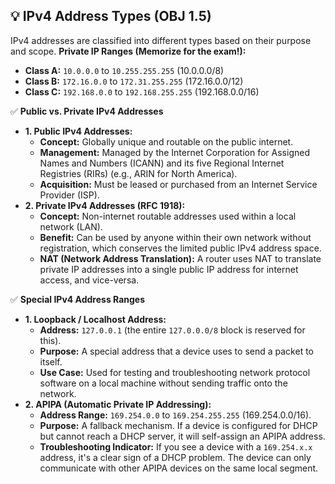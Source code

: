 ## 💡 IPv4 Address Types (OBJ 1.5)

IPv4 addresses are classified into different types based on their purpose and scope.
**Private IP Ranges (Memorize for the exam!):**
- **Class A:** `10.0.0.0` to `10.255.255.255` (10.0.0.0/8)
- **Class B:** `172.16.0.0` to `172.31.255.255` (172.16.0.0/12)
- **Class C:** `192.168.0.0` to `192.168.255.255` (192.168.0.0/16)

✅ **Public vs. Private IPv4 Addresses**
- **1. Public IPv4 Addresses:**
  - **Concept:** Globally unique and routable on the public internet.
  - **Management:** Managed by the Internet Corporation for Assigned Names and Numbers (ICANN) and its five Regional Internet Registries (RIRs) (e.g., ARIN for North America).
  - **Acquisition:** Must be leased or purchased from an Internet Service Provider (ISP).
- **2. Private IPv4 Addresses (RFC 1918):**
  - **Concept:** Non-internet routable addresses used within a local network (LAN).
  - **Benefit:** Can be used by anyone within their own network without registration, which conserves the limited public IPv4 address space.
  - **NAT (Network Address Translation):** A router uses NAT to translate private IP addresses into a single public IP address for internet access, and vice-versa.

✅ **Special IPv4 Address Ranges**
- **1. Loopback / Localhost Address:**
  - **Address:** `127.0.0.1` (the entire `127.0.0.0/8` block is reserved for this).
  - **Purpose:** A special address that a device uses to send a packet to itself.
  - **Use Case:** Used for testing and troubleshooting network protocol software on a local machine without sending traffic onto the network.
- **2. APIPA (Automatic Private IP Addressing):**
  - **Address Range:** `169.254.0.0` to `169.254.255.255` (169.254.0.0/16).
  - **Purpose:** A fallback mechanism. If a device is configured for DHCP but cannot reach a DHCP server, it will self-assign an APIPA address.
  - **Troubleshooting Indicator:** If you see a device with a `169.254.x.x` address, it's a clear sign of a DHCP problem. The device can only communicate with other APIPA devices on the same local segment.